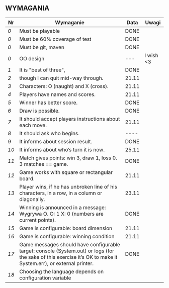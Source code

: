 ## WYMAGANIA

Nr | Wymaganie | Data | Uwagi
--- | --- | --- | ---
*0* | Must be playable|DONE|
*0* | Must be 60% coverage of test|DONE|
*0* | Must be git, maven|DONE|
*0* | OO design| ---  | I wish <3
*1* | It is "best of three",| DONE |
*2* | though I can quit mid-way through.| 21.11  |
*3* | Characters: O (naught) and X (cross).| 21.11  |
*4* | Players have names and scores.| 21.11  |
*5* | Winner has better score.| DONE |
*6* | Draw is possible.| DONE |
*7* | It should accept players instructions about each move. | 21.11  |
*8* | It should ask who begins.| ---- |
*9* | It informs about session result. |DONE|
*10* | It informs about who’s turn it is now. |  25.11 |
*11* | Match gives points: win 3, draw 1, loss 0. 3 matches == game.| DONE |
*12* | Game works with square or rectangular board. | 21.11  |
*13* | Player wins, if he has unbroken line of his characters, in a row, in a column or diagonally. | 23.11  |
*14* | Winning is announced in a message: Wygrywa O. O: 1 X: 0 (numbers are current points). | DONE   |
*15* | Game is configurable: board dimension |  21.11 |
*16* | Game is configurable: winning condition | 21.11  |
*17* | Game messages should have configurable target: console (System.out) or logs (for the sake of this exercise it’s OK to make it System.err), or external printer. | DONE  |
*18* | Choosing the language depends on configuration variable |   |


